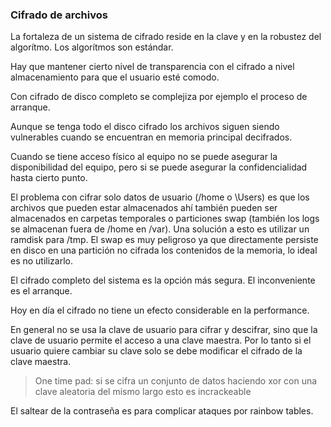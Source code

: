 ### Cifrado de archivos
La fortaleza de un sistema de cifrado reside en la clave y en la robustez del algorítmo. Los algorítmos son estándar.

Hay que mantener cierto nivel de transparencia con el cifrado a nivel almacenamiento para que el usuario esté comodo.

Con cifrado de disco completo se complejiza por ejemplo el proceso de arranque.

Aunque se tenga todo el disco cifrado los archivos siguen siendo vulnerables cuando se encuentran en memoria principal decifrados.

Cuando se tiene acceso físico al equipo no se puede asegurar la disponibilidad del equipo, pero si se puede asegurar la confidencialidad hasta cierto punto.

El problema con cifrar solo datos de usuario (/home o \\Users) es que los archivos que pueden estar almacenados ahí también pueden ser almacenados en carpetas temporales o particiones swap (también los logs se almacenan fuera de /home en /var). Una solución a esto es utilizar un ramdisk para /tmp. El swap es muy peligroso ya que directamente persiste en disco en una partición no cifrada los contenidos de la memoria, lo ideal es no utilizarlo.

El cifrado completo del sistema es la opción más segura. El inconveniente es el arranque.

Hoy en día el cifrado no tiene un efecto considerable en la performance.

En general no se usa la clave de usuario para cifrar y descifrar, sino que la clave de usuario permite el acceso a una clave maestra. Por lo tanto si el usuario quiere cambiar su clave solo se debe modificar el cifrado de la clave maestra.

> One time pad: si se cifra un conjunto de datos haciendo xor con una clave aleatoria del mismo largo esto es incrackeable

El saltear de la contraseña es para complicar ataques por rainbow tables.
